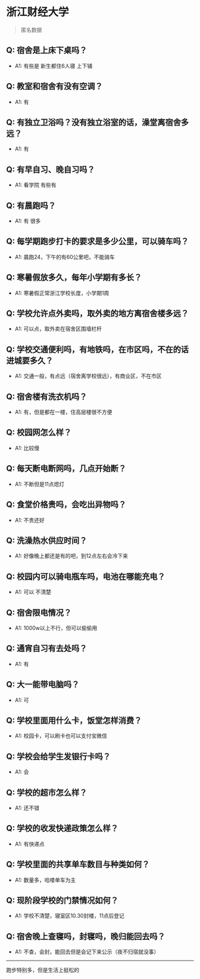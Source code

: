 # 浙江财经大学
> 匿名数据
## Q: 宿舍是上床下桌吗？
- A1: 有些是 新生都住6人寝 上下铺
## Q: 教室和宿舍有没有空调？
- A1: 有
## Q: 有独立卫浴吗？没有独立浴室的话，澡堂离宿舍多远？
- A1: 有
## Q: 有早自习、晚自习吗？
- A1: 看学院 有些有
## Q: 有晨跑吗？
- A1: 有 很多
## Q: 每学期跑步打卡的要求是多少公里，可以骑车吗？
- A1: 晨跑24，下午的有60公里吧，不能骑车
## Q: 寒暑假放多久，每年小学期有多长？
- A1: 寒暑假正常浙江学校长度，小学期1周
## Q: 学校允许点外卖吗，取外卖的地方离宿舍楼多远？
- A1: 可以点，取外卖在宿舍区围墙栏杆
## Q: 学校交通便利吗，有地铁吗，在市区吗，不在的话进城要多久？
- A1: 交通一般，有点远（宿舍离学校很远），有商业区，不在市区
## Q: 宿舍楼有洗衣机吗？
- A1: 有，但是都在一楼，住高层楼很不方便
## Q: 校园网怎么样？
- A1: 比较慢
## Q: 每天断电断网吗，几点开始断？
- A1: 不断但是11点熄灯
## Q: 食堂价格贵吗，会吃出异物吗？
- A1: 不贵还好
## Q: 洗澡热水供应时间？
- A1: 好像晚上都还是有的吧，到12点左右会冷下来
## Q: 校园内可以骑电瓶车吗，电池在哪能充电？
- A1: 可以 不清楚
## Q: 宿舍限电情况？
- A1: 1000w以上不行，但可以偷偷用
## Q: 通宵自习有去处吗？
- A1: 有
## Q: 大一能带电脑吗？
- A1: 可
## Q: 学校里面用什么卡，饭堂怎样消费？
- A1: 校园卡，可以刷卡也可以支付宝微信
## Q: 学校会给学生发银行卡吗？
- A1: 会
## Q: 学校的超市怎么样？
- A1: 还不错
## Q: 学校的收发快递政策怎么样？
- A1: 有快递点
## Q: 学校里面的共享单车数目与种类如何？
- A1: 数量多，哈喽单车为主
## Q: 现阶段学校的门禁情况如何？
- A1: 学校不清楚，寝室区10.30封楼，11点后登记
## Q: 宿舍晚上查寝吗，封寝吗，晚归能回去吗？
- A1: 不查，会封，能回去但是会记下来公示（夜不归宿就没事）
***
跑步特别多，但是生活上挺松的
